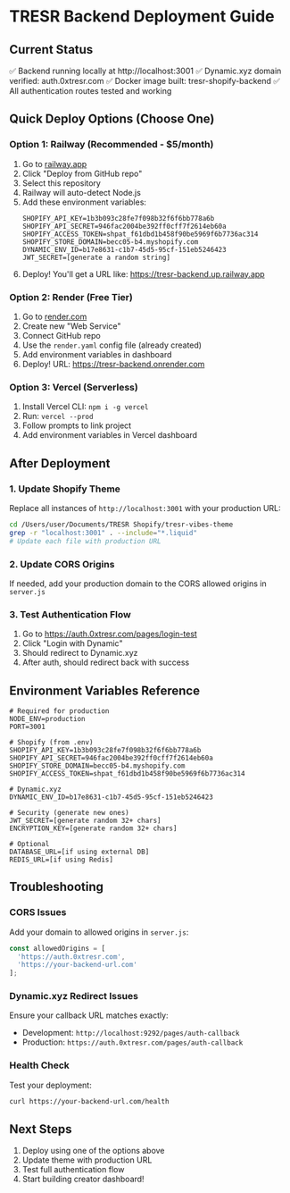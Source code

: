 # TRESR Backend Deployment Guide

## Current Status
✅ Backend running locally at http://localhost:3001
✅ Dynamic.xyz domain verified: auth.0xtresr.com
✅ Docker image built: tresr-shopify-backend
✅ All authentication routes tested and working

## Quick Deploy Options (Choose One)

### Option 1: Railway (Recommended - $5/month)
1. Go to [railway.app](https://railway.app)
2. Click "Deploy from GitHub repo"
3. Select this repository
4. Railway will auto-detect Node.js
5. Add these environment variables:
   ```
   SHOPIFY_API_KEY=1b3b093c28fe7f098b32f6f6bb778a6b
   SHOPIFY_API_SECRET=946fac2004be392ff0cff7f2614eb60a
   SHOPIFY_ACCESS_TOKEN=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
   SHOPIFY_STORE_DOMAIN=becc05-b4.myshopify.com
   DYNAMIC_ENV_ID=b17e8631-c1b7-45d5-95cf-151eb5246423
   JWT_SECRET=[generate a random string]
   ```
6. Deploy! You'll get a URL like: https://tresr-backend.up.railway.app

### Option 2: Render (Free Tier)
1. Go to [render.com](https://render.com)
2. Create new "Web Service"
3. Connect GitHub repo
4. Use the `render.yaml` config file (already created)
5. Add environment variables in dashboard
6. Deploy! URL: https://tresr-backend.onrender.com

### Option 3: Vercel (Serverless)
1. Install Vercel CLI: `npm i -g vercel`
2. Run: `vercel --prod`
3. Follow prompts to link project
4. Add environment variables in Vercel dashboard

## After Deployment

### 1. Update Shopify Theme
Replace all instances of `http://localhost:3001` with your production URL:

```bash
cd /Users/user/Documents/TRESR Shopify/tresr-vibes-theme
grep -r "localhost:3001" . --include="*.liquid"
# Update each file with production URL
```

### 2. Update CORS Origins
If needed, add your production domain to the CORS allowed origins in `server.js`

### 3. Test Authentication Flow
1. Go to https://auth.0xtresr.com/pages/login-test
2. Click "Login with Dynamic"
3. Should redirect to Dynamic.xyz
4. After auth, should redirect back with success

## Environment Variables Reference
```env
# Required for production
NODE_ENV=production
PORT=3001

# Shopify (from .env)
SHOPIFY_API_KEY=1b3b093c28fe7f098b32f6f6bb778a6b
SHOPIFY_API_SECRET=946fac2004be392ff0cff7f2614eb60a
SHOPIFY_STORE_DOMAIN=becc05-b4.myshopify.com
SHOPIFY_ACCESS_TOKEN=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

# Dynamic.xyz
DYNAMIC_ENV_ID=b17e8631-c1b7-45d5-95cf-151eb5246423

# Security (generate new ones)
JWT_SECRET=[generate random 32+ chars]
ENCRYPTION_KEY=[generate random 32+ chars]

# Optional
DATABASE_URL=[if using external DB]
REDIS_URL=[if using Redis]
```

## Troubleshooting

### CORS Issues
Add your domain to allowed origins in `server.js`:
```javascript
const allowedOrigins = [
  'https://auth.0xtresr.com',
  'https://your-backend-url.com'
];
```

### Dynamic.xyz Redirect Issues
Ensure your callback URL matches exactly:
- Development: `http://localhost:9292/pages/auth-callback`
- Production: `https://auth.0xtresr.com/pages/auth-callback`

### Health Check
Test your deployment:
```bash
curl https://your-backend-url.com/health
```

## Next Steps
1. Deploy using one of the options above
2. Update theme with production URL
3. Test full authentication flow
4. Start building creator dashboard!